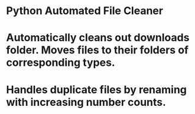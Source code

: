 # Python Automated File Cleaner
# Automatically cleans out downloads folder. Moves files to their folders of corresponding types.
# Handles duplicate files by renaming with increasing number counts.
